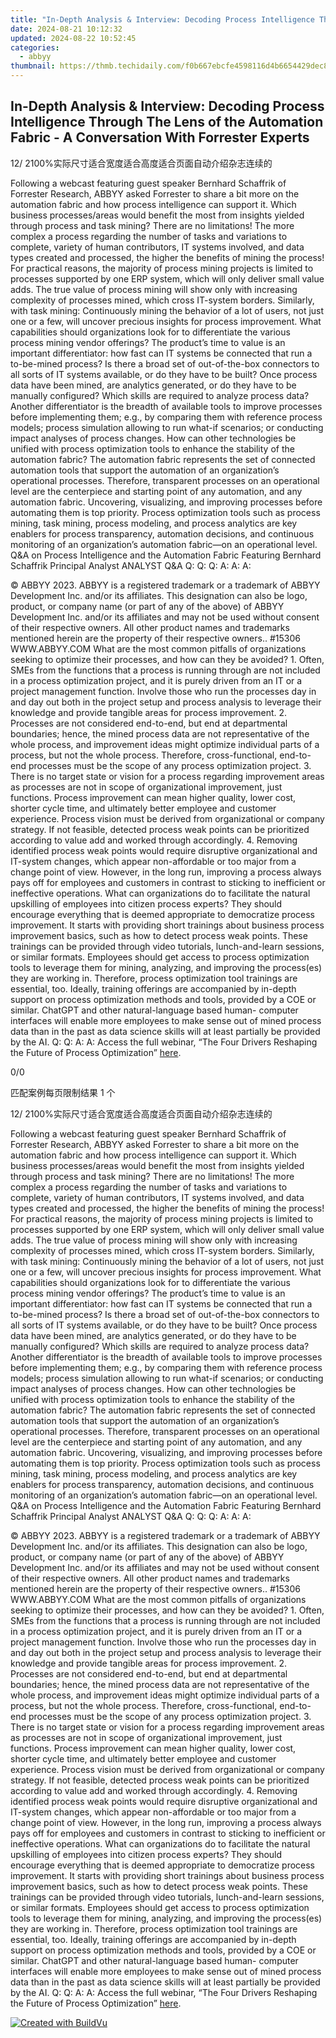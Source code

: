 ```yaml
---
title: "In-Depth Analysis & Interview: Decoding Process Intelligence Through The Lens of the Automation Fabric - A Conversation With Forrester Experts"
date: 2024-08-21 10:12:32
updated: 2024-08-22 10:52:45
categories:
  - abbyy
thumbnail: https://thmb.techidaily.com/f0b667ebcfe4598116d4b6654429dec8091fa0451fb3d4865d8f30f7e5a361bf.jpg
---
```


## In-Depth Analysis & Interview: Decoding Process Intelligence Through The Lens of the Automation Fabric - A Conversation With Forrester Experts

12/ 2100%实际尺寸适合宽度适合高度适合页面自动介绍杂志连续的

Following a webcast featuring guest speaker Bernhard Schaffrik of Forrester Research, ABBYY asked Forrester to share a bit more on the automation fabric and how process intelligence can support it. Which business processes/areas would benefit the most from insights yielded through process and task mining? There are no limitations! The more complex a process regarding the number of tasks and variations to complete, variety of human contributors, IT systems involved, and data types created and processed, the higher the benefits of mining the process! For practical reasons, the majority of process mining projects is limited to processes supported by one ERP system, which will only deliver small value adds. The true value of process mining will show only with increasing complexity of processes mined, which cross IT-system borders. Similarly, with task mining: Continuously mining the behavior of a lot of users, not just one or a few, will uncover precious insights for process improvement. What capabilities should organizations look for to differentiate the various process mining vendor offerings? The product’s time to value is an important differentiator: how fast can IT systems be connected that run a to-be-mined process? Is there a broad set of out-of-the-box connectors to all sorts of IT systems available, or do they have to be built? Once process data have been mined, are analytics generated, or do they have to be manually configured? Which skills are required to analyze process data? Another differentiator is the breadth of available tools to improve processes before implementing them; e.g., by comparing them with reference process models; process simulation allowing to run what-if scenarios; or conducting impact analyses of process changes. How can other technologies be unified with process optimization tools to enhance the stability of the automation fabric? The automation fabric represents the set of connected automation tools that support the automation of an organization’s operational processes. Therefore, transparent processes on an operational level are the centerpiece and starting point of any automation, and any automation fabric. Uncovering, visualizing, and improving processes before automating them is top priority. Process optimization tools such as process mining, task mining, process modeling, and process analytics are key enablers for process transparency, automation decisions, and continuous monitoring of an organization’s automation fabric—on an operational level. Q&A on Process Intelligence and the Automation Fabric Featuring Bernhard Schaffrik Principal Analyst ANALYST Q&A Q: Q: Q: A: A: A: 

© ABBYY 2023\. ABBYY is a registered trademark or a trademark of ABBYY Development Inc. and/or its affiliates. This designation can also be logo, product, or company name (or part of any of the above) of ABBYY Development Inc. and/or its affiliates and may not be used without consent of their respective owners. All other product names and trademarks mentioned herein are the property of their respective owners.. #15306 WWW.ABBYY.COM What are the most common pitfalls of organizations seeking to optimize their processes, and how can they be avoided? 1\. Often, SMEs from the functions that a process is running through are not included in a process optimization project, and it is purely driven from an IT or a project management function. Involve those who run the processes day in and day out both in the project setup and process analysis to leverage their knowledge and provide tangible areas for process improvement. 2\. Processes are not considered end-to-end, but end at departmental boundaries; hence, the mined process data are not representative of the whole process, and improvement ideas might optimize individual parts of a process, but not the whole process. Therefore, cross-functional, end-to-end processes must be the scope of any process optimization project. 3\. There is no target state or vision for a process regarding improvement areas as processes are not in scope of organizational improvement, just functions. Process improvement can mean higher quality, lower cost, shorter cycle time, and ultimately better employee and customer experience. Process vision must be derived from organizational or company strategy. If not feasible, detected process weak points can be prioritized according to value add and worked through accordingly. 4\. Removing identified process weak points would require disruptive organizational and IT-system changes, which appear non-affordable or too major from a change point of view. However, in the long run, improving a process always pays off for employees and customers in contrast to sticking to inefficient or ineffective operations. What can organizations do to facilitate the natural upskilling of employees into citizen process experts? They should encourage everything that is deemed appropriate to democratize process improvement. It starts with providing short trainings about business process improvement basics, such as how to detect process weak points. These trainings can be provided through video tutorials, lunch-and-learn sessions, or similar formats. Employees should get access to process optimization tools to leverage them for mining, analyzing, and improving the process(es) they are working in. Therefore, process optimization tool trainings are essential, too. Ideally, training offerings are accompanied by in-depth support on process optimization methods and tools, provided by a COE or similar. ChatGPT and other natural-language based human- computer interfaces will enable more employees to make sense out of mined process data than in the past as data science skills will at least partially be provided by the AI. Q: Q: A: A: Access the full webinar, “The Four Drivers Reshaping the Future of Process Optimization” [here](https://tools.techidaily.com/abbyy/products/). 



0/0

匹配案例每页限制结果 1 个

12/ 2100%实际尺寸适合宽度适合高度适合页面自动介绍杂志连续的

Following a webcast featuring guest speaker Bernhard Schaffrik of Forrester Research, ABBYY asked Forrester to share a bit more on the automation fabric and how process intelligence can support it. Which business processes/areas would benefit the most from insights yielded through process and task mining? There are no limitations! The more complex a process regarding the number of tasks and variations to complete, variety of human contributors, IT systems involved, and data types created and processed, the higher the benefits of mining the process! For practical reasons, the majority of process mining projects is limited to processes supported by one ERP system, which will only deliver small value adds. The true value of process mining will show only with increasing complexity of processes mined, which cross IT-system borders. Similarly, with task mining: Continuously mining the behavior of a lot of users, not just one or a few, will uncover precious insights for process improvement. What capabilities should organizations look for to differentiate the various process mining vendor offerings? The product’s time to value is an important differentiator: how fast can IT systems be connected that run a to-be-mined process? Is there a broad set of out-of-the-box connectors to all sorts of IT systems available, or do they have to be built? Once process data have been mined, are analytics generated, or do they have to be manually configured? Which skills are required to analyze process data? Another differentiator is the breadth of available tools to improve processes before implementing them; e.g., by comparing them with reference process models; process simulation allowing to run what-if scenarios; or conducting impact analyses of process changes. How can other technologies be unified with process optimization tools to enhance the stability of the automation fabric? The automation fabric represents the set of connected automation tools that support the automation of an organization’s operational processes. Therefore, transparent processes on an operational level are the centerpiece and starting point of any automation, and any automation fabric. Uncovering, visualizing, and improving processes before automating them is top priority. Process optimization tools such as process mining, task mining, process modeling, and process analytics are key enablers for process transparency, automation decisions, and continuous monitoring of an organization’s automation fabric—on an operational level. Q&A on Process Intelligence and the Automation Fabric Featuring Bernhard Schaffrik Principal Analyst ANALYST Q&A Q: Q: Q: A: A: A: 

© ABBYY 2023\. ABBYY is a registered trademark or a trademark of ABBYY Development Inc. and/or its affiliates. This designation can also be logo, product, or company name (or part of any of the above) of ABBYY Development Inc. and/or its affiliates and may not be used without consent of their respective owners. All other product names and trademarks mentioned herein are the property of their respective owners.. #15306 WWW.ABBYY.COM What are the most common pitfalls of organizations seeking to optimize their processes, and how can they be avoided? 1\. Often, SMEs from the functions that a process is running through are not included in a process optimization project, and it is purely driven from an IT or a project management function. Involve those who run the processes day in and day out both in the project setup and process analysis to leverage their knowledge and provide tangible areas for process improvement. 2\. Processes are not considered end-to-end, but end at departmental boundaries; hence, the mined process data are not representative of the whole process, and improvement ideas might optimize individual parts of a process, but not the whole process. Therefore, cross-functional, end-to-end processes must be the scope of any process optimization project. 3\. There is no target state or vision for a process regarding improvement areas as processes are not in scope of organizational improvement, just functions. Process improvement can mean higher quality, lower cost, shorter cycle time, and ultimately better employee and customer experience. Process vision must be derived from organizational or company strategy. If not feasible, detected process weak points can be prioritized according to value add and worked through accordingly. 4\. Removing identified process weak points would require disruptive organizational and IT-system changes, which appear non-affordable or too major from a change point of view. However, in the long run, improving a process always pays off for employees and customers in contrast to sticking to inefficient or ineffective operations. What can organizations do to facilitate the natural upskilling of employees into citizen process experts? They should encourage everything that is deemed appropriate to democratize process improvement. It starts with providing short trainings about business process improvement basics, such as how to detect process weak points. These trainings can be provided through video tutorials, lunch-and-learn sessions, or similar formats. Employees should get access to process optimization tools to leverage them for mining, analyzing, and improving the process(es) they are working in. Therefore, process optimization tool trainings are essential, too. Ideally, training offerings are accompanied by in-depth support on process optimization methods and tools, provided by a COE or similar. ChatGPT and other natural-language based human- computer interfaces will enable more employees to make sense out of mined process data than in the past as data science skills will at least partially be provided by the AI. Q: Q: A: A: Access the full webinar, “The Four Drivers Reshaping the Future of Process Optimization” [here](https://tools.techidaily.com/abbyy/products/). 

[![Created with BuildVu](https://www.abbyy.com/buildvu-logo.png)](https://www.idrsolutions.com/online-pdf-to-html-converter)

<ins class="adsbygoogle"
     style="display:block"
     data-ad-format="autorelaxed"
     data-ad-client="ca-pub-7571918770474297"
     data-ad-slot="1223367746"></ins>



<ins class="adsbygoogle"
     style="display:block"
     data-ad-client="ca-pub-7571918770474297"
     data-ad-slot="8358498916"
     data-ad-format="auto"
     data-full-width-responsive="true"></ins>
